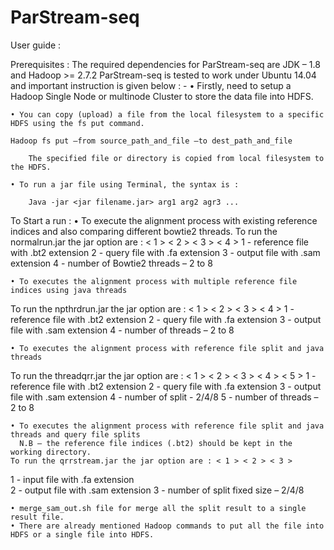 # ParStream-seq
User guide :

Prerequisites :
The required dependencies for ParStream-seq are JDK – 1.8 and Hadoop >= 2.7.2
ParStream-seq is tested to work under Ubuntu 14.04 and important instruction is given below : -
    • Firstly, need to setup a Hadoop Single Node or multinode Cluster to store the data file into HDFS.

    • You can copy (upload) a file from the local filesystem to a specific HDFS using the fs put command.

	Hadoop fs put –from source_path_and_file –to dest_path_and_file

		The specified file or directory is copied from local filesystem to the HDFS.

    • To run a jar file using Terminal, the syntax is : 

		Java -jar <jar filename.jar> arg1 arg2 agr3 ...

To Start a run :
    • To execute the alignment process with existing reference indices and also comparing different bowtie2 threads.
To run the normalrun.jar the jar option are : < 1 > < 2 > < 3 > < 4 >
1 -	reference file with .bt2 extension
2 -	query file with .fa extension
3 -	output file with .sam extension
4 -	number of Bowtie2 threads  – 2 to 8

    • To executes the alignment process with multiple reference file indices using java threads
To run the npthrdrun.jar the jar option are : < 1 > < 2 > < 3 > < 4 >
1 -	reference file with .bt2 extension
2 -	query file with .fa extension
3 -	output file with .sam extension
4 -	number of threads  – 2 to 8

    • To executes the alignment process with reference file split and java threads
To run the threadqrr.jar the jar option are : < 1 > < 2 > < 3 > < 4 > < 5 >
1 -	reference file with .bt2 extension
2 -	query file with .fa extension
3 -	output file with .sam extension
4 -	number of split	- 2/4/8
5 -	number of threads – 2 to 8

    • To executes the alignment process with reference file split and java threads and query file splits
      N.B – the reference file indices (.bt2) should be kept in the working directory. 
	To run the qrrstream.jar the jar option are : < 1 > < 2 > < 3 > 
1 -	input file with .fa extension			    
2 -	output file with .sam extension
3 -	number of split fixed size – 2/4/8

    • merge_sam_out.sh file for merge all the split result to a single result file.
    • There are already mentioned Hadoop commands to put all the file into HDFS or a single file into HDFS.




